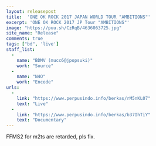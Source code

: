 ```yaml
---
layout: releasepost
title:  'ONE OK ROCK 2017 JAPAN WORLD TOUR "AMBITIONS"'
excerpt: 'ONE OK ROCK 2017 JP Tour "AMBITIONS"'
image: "https://puu.sh/CzRqB/4636063725.jpg"
site_name: "Release"
comments: true
tags: ["bd", 'live']
staff_list:
  - 
    name: "BDMV (mucc6@jpopsuki)"
    work: "Source"
  - 
    name: "N4O"
    work: "Encode"
urls:
  - 
    link: "https://www.perpusindo.info/berkas/rM5nKL07"
    text: "Live"
  - 
    link: "https://www.perpusindo.info/berkas/b37IhTiY"
    text: "Documentary"
---
```

FFMS2 for m2ts are retarded, pls fix.